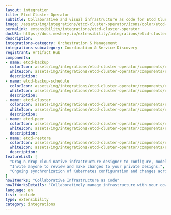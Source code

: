 ```yaml
---
layout: integration
title: Etcd Cluster Operator
subtitle: Collaborative and visual infrastructure as code for Etcd Cluster Operator
image: /assets/img/integrations/etcd-cluster-operator/icons/color/etcd-cluster-operator-color.svg
permalink: extensibility/integrations/etcd-cluster-operator
docURL: https://docs.meshery.io/extensibility/integrations/etcd-cluster-operator
description: 
integrations-category: Orchestration & Management
integrations-subcategory: Coordination & Service Discovery
registrant: Artifact Hub
components: 
- name: etcd-backup
  colorIcon: assets/img/integrations/etcd-cluster-operator/components/etcd-backup/icons/color/etcd-backup-color.svg
  whiteIcon: assets/img/integrations/etcd-cluster-operator/components/etcd-backup/icons/white/etcd-backup-white.svg
  description: 
- name: etcd-backup-schedule
  colorIcon: assets/img/integrations/etcd-cluster-operator/components/etcd-backup-schedule/icons/color/etcd-backup-schedule-color.svg
  whiteIcon: assets/img/integrations/etcd-cluster-operator/components/etcd-backup-schedule/icons/white/etcd-backup-schedule-white.svg
  description: 
- name: etcd-cluster
  colorIcon: assets/img/integrations/etcd-cluster-operator/components/etcd-cluster/icons/color/etcd-cluster-color.svg
  whiteIcon: assets/img/integrations/etcd-cluster-operator/components/etcd-cluster/icons/white/etcd-cluster-white.svg
  description: 
- name: etcd-peer
  colorIcon: assets/img/integrations/etcd-cluster-operator/components/etcd-peer/icons/color/etcd-peer-color.svg
  whiteIcon: assets/img/integrations/etcd-cluster-operator/components/etcd-peer/icons/white/etcd-peer-white.svg
  description: 
- name: etcd-restore
  colorIcon: assets/img/integrations/etcd-cluster-operator/components/etcd-restore/icons/color/etcd-restore-color.svg
  whiteIcon: assets/img/integrations/etcd-cluster-operator/components/etcd-restore/icons/white/etcd-restore-white.svg
  description: 
featureList: [
  "Drag-n-drop cloud native infrastructure designer to configure, model, and deploy your workloads.",
  "Invite anyone to review and make changes to your private designs.",
  "Ongoing synchronization of Kubernetes configuration and changes across any number of clusters."
]
howItWorks: "Collaborative Infrastructure as Code"
howItWorksDetails: "Collaboratively manage infrastructure with your coworkers synchronously sharing the same designs."
language: en
list: include
type: extensibility
category: integrations
---
```

